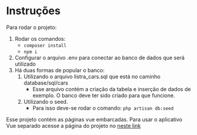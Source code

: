 # Instruções

Para rodar o projeto:

1) Rodar os comandos:
   - ``composer install``
   - ``npm i``
2) Configurar o arquivo .env para conectar ao banco de dados que será utilizado
3) Há duas formas de popular o banco:
   1) Utilizando o arquivo listra_cars.sql que está no caminho database/sql/cars
        - Esse arquivo contém a criação da tabela e inserção de dados de exemplo. O banco deve ter sido criado para que funcione.
    2) Utilizando o seed.
        - Para isso deve-se rodar o comando: ``php artisan db:seed``

Esse projeto contém as páginas vue embarcadas.
Para usar o aplicativo Vue separado acesse a página do projeto no [neste link](https://github.com/Ansuillia/listra-test-app-vue)
